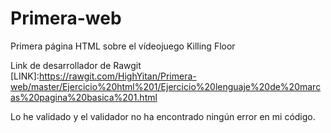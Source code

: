 # Primera-web
Primera página HTML sobre el vídeojuego Killing Floor

Link de desarrollador de Rawgit
[LINK]:https://rawgit.com/HighYitan/Primera-web/master/Ejercicio%20html%201/Ejercicio%20lenguaje%20de%20marcas%20pagina%20basica%201.html

Lo he validado y el validador no ha encontrado ningún error en mi código.
